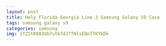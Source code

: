 ```yaml
---
layout: post
title: Holy Florida Georgia Line 2 Samsung Galaxy S9 Case
tags: samsung galaxy s9
categories: samsung
img: 1TZ1t0883Ub7ut67dJ7fNlsEQnT7KYkDk
---
```

